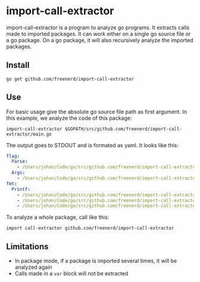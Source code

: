 # import-call-extractor

import-call-extractor is a program to analyze go programs. It extracts calls made to imported packages. It can work either on a single go source file or a go package. On a go package, it will also recursively analyze the imported packages.

## Install

    go get github.com/freenerd/import-call-extractor

## Use

For basic usage give the absolute go source file path as first argument. In this example, we analyze the code of this package:

    import-call-extractor $GOPATH/src/github.com/freenerd/import-call-extractor/main.go

The output goes to STDOUT and is formated as yaml. It looks like this:

```yaml
flag:
  Parse:
    - /Users/johan/Code/go/src/github.com/freenerd/import-call-extractor/main.go:87:3
  Args:
    - /Users/johan/Code/go/src/github.com/freenerd/import-call-extractor/main.go:88:10
fmt:
  Printf:
    - /Users/johan/Code/go/src/github.com/freenerd/import-call-extractor/main.go:108:3
    - /Users/johan/Code/go/src/github.com/freenerd/import-call-extractor/main.go:111:4
    - /Users/johan/Code/go/src/github.com/freenerd/import-call-extractor/main.go:114:5
```

To analyze a whole package, call like this:

    import call-extractor github.com/freenerd/import-call-extractor

## Limitations

- In package mode, if a package is imported several times, it will be analyzed again
- Calls made in a `var` block will not be extracted
